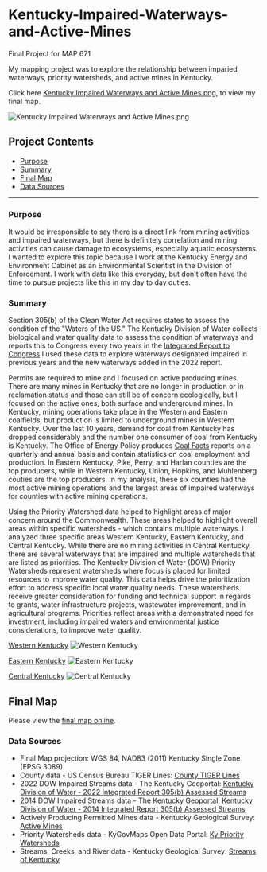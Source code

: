 # Kentucky-Impaired-Waterways-and-Active-Mines
Final Project for MAP 671 

My mapping project was to explore the relationship between imparied waterways, priority watersheds, and active mines in Kentucky. 

Click here [Kentucky Impaired Waterways and Active Mines.png](https://github.com/AmandaLCurry/Kentucky-Impaired-Waterways-and-Active-Mines/blob/main/Kentucky%20Impaired%20Waterways%20and%20Active%20Mines.png), to view my final map.

![Kentucky Impaired Waterways and Active Mines.png](https://github.com/AmandaLCurry/Kentucky-Impaired-Waterways-and-Active-Mines/blob/main/Kentucky%20Impaired%20Waterways%20and%20Active%20Mines.png)

## Project Contents

- [Purpose](#purpose)
- [Summary](#summary)
- [Final Map](#final-project-link)
- [Data Sources](#data-source)

***

### Purpose

It would be irresponsible to say there is a direct link from mining activities and impaired waterways, but there is definitely correlation and mining activities can cause damage to ecosystems, especially aquatic ecosystems. I wanted to explore this topic because I work at the Kentucky Energy and Environment Cabinet as an Environmental Scientist in the Division of Enforcement. I work with data like this everyday, but don't often have the time to pursue projects like this in my day to day duties.   


### Summary

Section 305(b) of the Clean Water Act requires states to assess the condition of the "Waters of the US." The Kentucky Division of Water collects biological and water quality data to assess the condition of waterways and reports this to Congress every two years in the [Integrated Report to Congress](https://eec.ky.gov/Environmental-Protection/Water/Monitor/Pages/IntegratedReportDownload.aspx) I used these data to explore waterways designated impaired in previous years and the new waterways added in the 2022 report.

Permits are required to mine and I focused on active producing mines. There are many mines in Kentucky that are no longer in production or in reclamation status and those can still be of concern ecologically, but I focused on the active ones, both surface and underground mines. In Kentucky, mining operations take place in the Western and Eastern coalfields, but production is limited to underground mines in Western Kentucky. Over the last 10 years, demand for coal from Kentucky has dropped considerably and the number one consumer of coal from Kentucky is Kentucky. The Office of Energy Policy produces [Coal Facts](https://eec.ky.gov/Energy/News-Publications/Pages/Coal-Facts.aspx#InplviewHasha2ae85ba-67cd-405f-8095-ed0c0a5de410=Paged%3DTRUE-p_SortBehavior%3D0-p_FileLeafRef%3D2020%252dQ1%252epdf-p_ID%3D31-PageFirstRow%3D31) reports on a quarterly and annual basis and contain statistics on coal employment and production. In Eastern Kentucky, Pike, Perry, and Harlan counties are the top producers, while in Western Kentucky, Union, Hopkins, and Muhlenberg couties are the top producers. In my analysis, these six counties had the most active mining operations and the largest areas of impaired waterways for counties with active mining operations. 

Using the Priority Watershed data helped to highlight areas of major concern around the Commonwealth. These areas helped to highlight overall areas within specific watersheds - which contains multiple waterways. I analyzed three specific areas Western Kentucky, Eastern Kentucky, and Central Kentucky. While there are no mining activities in Central Kentucky, there are several waterways that are impaired and multiple watersheds that are listed as priorities. The Kentucky Division of Water (DOW) Priority Watersheds represent watersheds where focus is placed for limited resources to improve water quality. This data helps drive the prioritization effort to address specific local water quality needs. These watersheds receive greater consideration for funding and technical support in regards to grants, water infrastructure projects, wastewater improvement, and in agricultural programs. Priorities reflect areas with a demonstrated need for investment, including impaired waters and environmental justice considerations, to improve water quality. 

[Western Kentucky](https://github.com/AmandaLCurry/Kentucky-Impaired-Waterways-and-Active-Mines/blob/main/western%20ky.png)
![Western Kentucky](https://github.com/AmandaLCurry/Kentucky-Impaired-Waterways-and-Active-Mines/blob/main/western%20ky.png)

[Eastern Kentucky](https://github.com/AmandaLCurry/Kentucky-Impaired-Waterways-and-Active-Mines/blob/main/Eastern%20KY%201.png)
![Eastern Kentucky](https://github.com/AmandaLCurry/Kentucky-Impaired-Waterways-and-Active-Mines/blob/main/Eastern%20KY%201.png)

[Central Kentucky](https://github.com/AmandaLCurry/Kentucky-Impaired-Waterways-and-Active-Mines/blob/main/Central%20ky.png)
![Central Kentucky](https://github.com/AmandaLCurry/Kentucky-Impaired-Waterways-and-Active-Mines/blob/main/Central%20ky.png)


## Final Map

Please view the [final map online](https://amandalcurry.github.io/Kentucky-Impaired-Waterways-and-Active-Mines/). 


### Data Sources

* Final Map projection: WGS 84, NAD83 (2011) Kentucky Single Zone (EPSG 3089)
* County data - US Census Bureau TIGER Lines: [County TIGER Lines](https://www2.census.gov/geo/tiger/TIGER2023/COUNTY/)
* 2022 DOW Impaired Streams data - The Kentucky Geoportal: [Kentucky Division of Water - 2022 Integrated Report 305(b) Assessed Streams](https://ky.app.box.com/s/rb17de7kxfwo4m4j98bzhuswd2sunq2k)
* 2014 DOW Impaired Streams data - The Kentucky Geoportal: [Kentucky Division of Water - 2014 Integrated Report 305(b) Assessed Streams](https://ky.box.com/v/energy-environment/file/850630980093)
* Actively Producing Permitted Mines data - Kentucky Geological Survey: [Active Mines](https://kgs.uky.edu/kgsmap/kyenergy/help/activemines.htm) 
* Priority Watersheds data - KyGovMaps Open Data Portal: [Ky Priority Watersheds](https://opengisdata.ky.gov/datasets/2fa592ab49524421a9fc53e1f188376f_0/explore?location=37.738508%2C-85.680400%2C6.61)
* Streams, Creeks, and River data - Kentucky Geological Survey: [Streams of Kentucky](https://www.uky.edu/KGS/gis/streams.htm) 

